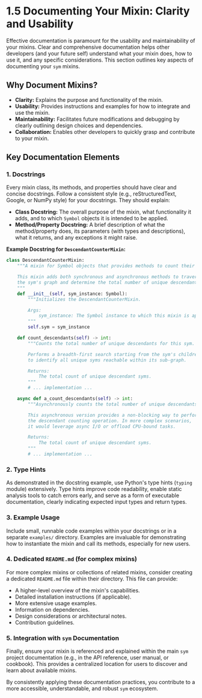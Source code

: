 # 1.5 Documenting Your Mixin: Clarity and Usability

Effective documentation is paramount for the usability and maintainability of your mixins. Clear and comprehensive documentation helps other developers (and your future self) understand what your mixin does, how to use it, and any specific considerations. This section outlines key aspects of documenting your `sym` mixins.

## Why Document Mixins?

*   **Clarity:** Explains the purpose and functionality of the mixin.
*   **Usability:** Provides instructions and examples for how to integrate and use the mixin.
*   **Maintainability:** Facilitates future modifications and debugging by clearly outlining design choices and dependencies.
*   **Collaboration:** Enables other developers to quickly grasp and contribute to your mixin.

## Key Documentation Elements

### 1. Docstrings

Every mixin class, its methods, and properties should have clear and concise docstrings. Follow a consistent style (e.g., reStructuredText, Google, or NumPy style) for your docstrings. They should explain:

*   **Class Docstring:** The overall purpose of the mixin, what functionality it adds, and to which `Symbol` objects it is intended to be applied.
*   **Method/Property Docstring:** A brief description of what the method/property does, its parameters (with types and descriptions), what it returns, and any exceptions it might raise.

**Example Docstring for `DescendantCounterMixin`:**

```python
class DescendantCounterMixin:
    """A mixin for Symbol objects that provides methods to count their descendants.

    This mixin adds both synchronous and asynchronous methods to traverse
    the sym's graph and determine the total number of unique descendant syms.
    """
    def __init__(self, sym_instance: Symbol):
        """Initializes the DescendantCounterMixin.

        Args:
            sym_instance: The Symbol instance to which this mixin is applied.
        """
        self.sym = sym_instance

    def count_descendants(self) -> int:
        """Counts the total number of unique descendants for this sym.

        Performs a breadth-first search starting from the sym's children
        to identify all unique syms reachable within its sub-graph.

        Returns:
            The total count of unique descendant syms.
        """
        # ... implementation ...

    async def a_count_descendants(self) -> int:
        """Asynchronously counts the total number of unique descendants.

        This asynchronous version provides a non-blocking way to perform
        the descendant counting operation. In more complex scenarios,
        it would leverage async I/O or offload CPU-bound tasks.

        Returns:
            The total count of unique descendant syms.
        """
        # ... implementation ...
```

### 2. Type Hints

As demonstrated in the docstring example, use Python's type hints (`typing` module) extensively. Type hints improve code readability, enable static analysis tools to catch errors early, and serve as a form of executable documentation, clearly indicating expected input types and return types.

### 3. Example Usage

Include small, runnable code examples within your docstrings or in a separate `examples/` directory. Examples are invaluable for demonstrating how to instantiate the mixin and call its methods, especially for new users.

### 4. Dedicated `README.md` (for complex mixins)

For more complex mixins or collections of related mixins, consider creating a dedicated `README.md` file within their directory. This file can provide:

*   A higher-level overview of the mixin's capabilities.
*   Detailed installation instructions (if applicable).
*   More extensive usage examples.
*   Information on dependencies.
*   Design considerations or architectural notes.
*   Contribution guidelines.

### 5. Integration with `sym` Documentation

Finally, ensure your mixin is referenced and explained within the main `sym` project documentation (e.g., in the API reference, user manual, or cookbook). This provides a centralized location for users to discover and learn about available mixins.

By consistently applying these documentation practices, you contribute to a more accessible, understandable, and robust `sym` ecosystem.
